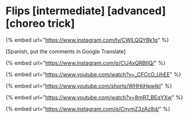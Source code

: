 # Flips \[intermediate] \[advanced] \[choreo trick]

{% embed url="https://www.instagram.com/tv/CWlLQQYBk1q" %}

\[Spanish, put the comments in Google Translate]

{% embed url="https://www.instagram.com/p/CIJ4xQRBtlQ/" %}

{% embed url="https://www.youtube.com/watch?v=_CFCcO_UhEE" %}

{% embed url="https://www.youtube.com/shorts/WHHiiHpwIkI" %}

{% embed url="https://www.youtube.com/watch?v=8mR7_BEqYXw" %}

{% embed url="https://www.instagram.com/p/CnymZ3zAz8d/" %}
